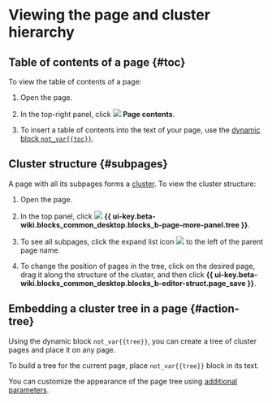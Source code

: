 # Viewing the page and cluster hierarchy

## Table of contents of a page {#toc}

To view the table of contents of a page:

1. Open the page.

1. In the top-right panel, click ![](../_assets/wiki/svg/ico-toc.svg) **Page contents**.

1. To insert a table of contents into the text of your page, use the [dynamic block `not_var{{toc}}`](actions/toc.md).

## Cluster structure {#subpages}

A page with all its subpages forms a [cluster](structure.md). To view the cluster structure:

1. Open the page.

1. In the top panel, click ![](../_assets/wiki/svg/structure-icon.svg) **{{ ui-key.beta-wiki.blocks_common_desktop.blocks_b-page-more-panel.tree }}**.

1. To see all subpages, click the expand list icon ![](../_assets/wiki/svg/navigation-tree-item.svg) to the left of the parent page name.

1. To change the position of pages in the tree, click on the desired page, drag it along the structure of the cluster, and then click **{{ ui-key.beta-wiki.blocks_common_desktop.blocks_b-editor-struct.page_save }}**.

## Embedding a cluster tree in a page {#action-tree}

Using the dynamic block `not_var{{tree}}`, you can create a tree of cluster pages and place it on any page.

To build a tree for the current page, place `not_var{{tree}}` block in its text.

You can customize the appearance of the page tree using [additional parameters](actions/page-lists.md).